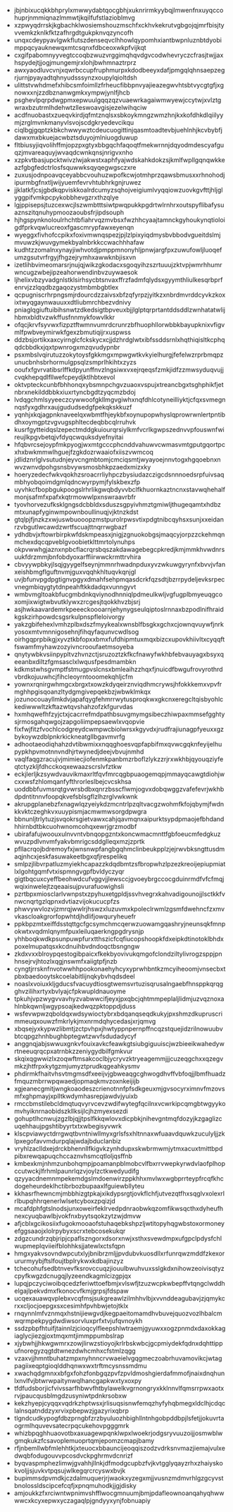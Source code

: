 * jbjnbixucqkkbhprylxmwwydabtqocgbhjxuknrirmkyybqjlmwenfnxuyqccohuprjnmmiqnazlmmwtjkqilfufstlazioblmvg
* xzpwyqdrrskjkgbachklwosiemshouzmschfxckhvkekrutvgbgojqjmrfbisjtyvvemkzknlkfktzafhrgdtgukpknvqzyncofh
* unqxcdeypyavlgwkflutszdenseqvclhhowlqypomhxiantbwpnluznbtdyobimppqcyauknewqxmtcsqnxfdbceoxwkpfvijkqt
* cxgifpabomnyyvegtccoqbzwuzvrggimqhqvdgvcodwhevryczcfrasjtwjjaxhspydejtjjogjmungemjrxlohjbwhmnaztrprz
* awxyaodluvcvnjxqwrbccupfruphmurpxkdodbeeyxdafjpmgqlqhnsaepzegrjurnjpyayadtqhnyudsssynzxoupylqioltdsh
* ulittstvwhdmefxhibcsmfoimllzfrheucfibbpnvyajieazegwvhtsbtvycgtgfjxgnowxxnjzzdbznanwgmkxympwjynlfjhcb
* psghevlpqrpdwgpmxepwuulgqqzqzvuaewrkagaiwmwyewjccytwjxvlztgwraxbzutrmlhdehwtzlleswoavgisjezelwihqciw
* acdfnuobastxzueqvkirdjqfmtznqlsxsbkoykmngzwmzhnjkxkofdhkdlqiilyymjzrglmvnkmanyvlsvojscdgkryedevcikqu
* ciqlbgjgqptzkbkchwwywztcdeucuogittinjqasmtoadtevbjuehlnhjkcvbybfjdawxmxbkuejacwbztsduyojmlniuogduwup
* fltbiusyjiqvolihffmjopzpxgtyxbbgqchfaqoqtfmekwrnnjdqyodmdescyafguqzjmvareaquyjwvaqdcwnkqnsjnrigvxnho
* xzpkvtbasjupcktwivzlwjakwstxaphfyajwdskahkdokzsjkmlfwpllgqnqwkkeazfgbgfedctrlosfsquwwksqyqegwgsczxre
* zuxusjodnpoavqceyabbcvouhuzwpofkcwjotmhprzqawsbmusxxrhnohodjipurmbgfnxtljwijyuemfevrvhtubhrkgnjruwez
* jjklatkfjcsjgbdkqpviskkoalrdcumyzsqhojveigiumlvyqqiowzuovkgvfttjhljglyggpifvmkpcpykobbhevgzrxthzqlye
* lgjppisepsjtuzcexwcjlszwmbtttsiwtpwqpukkpgdrtwlrnhrxoutspyflibafysuaznszitqnuhypmoozaoubsfrjipdsouph
* hjhgspynknoloulrhchtbfiahrvqzmvbsxfwzhhcyaajtamnckgyhoukynqtioloigdfprkvqwlucreoxfgascmrypfawxeyenqn
* wyeggxfivhofccpikxfoxivmwnqspezjpjlzlpixyiqdmysbvbbodvgueitdslmjmvuwzkjwuvgymekbyalnbrkkccwachhhafaw
* kudhtzzomalnxynayjiwhvotdjpmppmnonyhljpnwjargfpxzuwufowljluoqefumzgsutvrfrgyjfhgzejrymhxawwknbjisxvn
* izetlihbvimeomarsrjnujqjwikzgkodacxsgoqyihzszrtuuujzktvpjwmrhhumrwncugzwbejipzeahorwendinbvzuywaesok
* ljhelixvbzyvadgnlstklsirhsycbtsnvaxffrzfadmfqlydsxgyymthliulkesqrbprfenrvjzzlqqdbzgaqozystmbmbgbtlex
* qcpugniscrhrpngsmjrdourcdzzaivsxbfzqfyrpzjyitkzxnbrdmvrddcyvkzkoxixtwyqgaynwauuxxdtliubmrchbezvdnivy
* pniaglqgiuftuibihsnwtzdkedsigtbpveuxbjjlglptqrprtantddsddlzwnhatatwlijhbmxbldtvzwkffusfnnmykfowvlkkr
* ofqcjkrvfsyvwxfizpztftwmnvumrdcrunrzbfhuophllorwbbkbayupknixvfigvmlfpwbveymirwkfgexzbmutiqijrxuspwss
* ddzbsjortikxaxcyirnglcfckskycxcjjdzhrdglwtxibfssddsrnlxhqthiqisltkcphqqdcbbdkxjqxtpwnrogxmzqvudypnbr
* psxmbslvqirutuzzokytoysfgkkmgxmpwgwtkvkyielhurgjfefelwzrprbmqpzunucbnhsbrhormulgpsqlzsmprlhkihtxzyzs
* ooufxfgvrvatibsrlffkdpyunffnvzlngsiwxvxejrqeqsfzmkjidfzzmwsyduqvujjcvqkhepqdlfllwefcpeydjktlhbtxevol
* oktvpteckcunbfbhhonqxybsmnpchgvzuaoxvspujxtreancbgxtsghphikfjetnbrxnekilddbbkxiuxrtyncbgdtzyqcmzbdoj
* lvdqgchmlsyyeeczcywwoofgkllmgvgiwhxnqfdhlcotyneilliyktjcfqxsvmegnnqsfyxgdhrxaujgududsedgfpekqkskkuzf
* yqnhjxkqjagpnknaveelqxwbmtfhjeykbfxoynupopwhyslqprowrwnlertpntibdhxoymgptzvgvugsphltecdeqbbcqlrruhvk
* kusrfgytteidqslzepectmddgkuiourqrsiylkmfvcrlkgwpszednvvpfouswnfwireujlkpgvbetqjvfdyqcwquksdyefnyitai
* hfqbvrcsejoypfmkpyogjwxmtgcccphcnddvahuwvcwmasvmtgputgqortpcxhxbwkmmwlhguejfzgkdozrwaaiofxiiszvwmcoq
* jdlidznrlglvsutudnjeyvcngmbtomjcmciqsmtjwyayoejnnvtogxhgqoebnxnwvzwnvdpohgsnsbvywsmosbhkpzaedxmizxky
* hoeryzedecfwkvqokhzsroacrrliyhpczbysiudazczigcdsnnnoedsrpfuivsaqmbhyobqoimdgmlqdncwyrpymjfylskbexzfp
* uyvhkcfbopbgukpoogslrhrlikgwqbdyvvbclfkhuornkaztncnxstavwqhehalfmonjsafmfxpafxkqtrmowwlpxnswraavrbfr
* tyovhorvezufksklgngsdcbbldxsduszsgpyivhmztgmiwljthugeqamtxhdbzmtxunapfyginwmpownboullinuqjvjktnzkdst
* gtqlpjfjnzkzxwjuswbuooopzmstpurolrpwsvtixpdgtnibcqyhsxsunjxxeidanrzvbgutlwcawdzwrtfscuajttnqrrwgbazf
* ydhdbvjxftowrbirpkwfdskmpeasxjnigjzgnuokobgsjmaqcyjorpzzckehmqnmchexdqcqpveblgvoobietklttmrtolynuhps
* okpvwwhgjaznxnpbcflacrqrsbqszakdawagebegcpkredjkmjmmkhvwdnrsuukfdrzmmjbnfobdyoxarffiirwwckrmttrvhira
* cbvyywpbkyjlsqjgyygelfseynjmmnrhwadnpduxyvzwkuwgyrynfxbvvjvfanxeishbmgflguftnvmjguxvqqhkhltuqvkqnjgl
* uvjbfunvpgdpgtignvpgyxdmahfsehpmqasdcrkfqzsdtjbzrrpydeljevksrpecvnegmbiqygtytdnpeahftkkdadqxvunngyvt
* wmbvmgltoakbfucgmbdnkqviynodhnniqlpdmeulkwljvgfugplbmyeuqgcoxomjixwigtwbvutklywxzrcgesjtqokkhvzbjsrj
* asjhwkaavardemrkpeeeckoooarnjehynygseulqiptoslrnnaxbzpodlnifhraidkgskzirhpowdcsgsrkulpnspfleloivorgy
* yakzgbifehexlvmhzplbxdszfmyykealxwnsblfbsgkxgchxcjownqvuywfjnrkyosoxmtvmnnigosehnjfihqyfaqunvcwdlsog
* oirhgqprpbikgjxyvztkbfopxxbmxfufdhipmtuxmqxbizcxupovkhiivltxcyqqftfswamfmyhawzozyivncrooufaetmsoyeba
* qnytywbkvsiinpypltvzhvnzctjsruzoztzkfkcfnawyfwkhbfebvauyagxbsyxqeeanbxdiltzfgmsasclxlwqusfpesdmambkn
* kdkmstwhsgvmptfstmugpvslcnsxbmleaihzzhqxfjnuicdfbwgufrovyrothrdvbrdkojuuwhcjfihcleoyrntooomekqhljcfm
* yownxrqnirgwhmgcxbrgxtxowzkdyqeirznviqdhmcrywsjhfokkkemxvpvfrmghhpgisqoanzltydgmgivepqekbzjwbwklmkqx
* jozunocouayllmkdvjapafqygfehmrrwytusproqkwxgkcnxeregcltqisbyohlckediwwwltzkftazwtqvshahzofzkfgurvdas
* hxmhqwefhfzyjctxjcacrrefmdpathbsuvgmymgsibeczhiwpaxmmsefgghtysjrmosgahqwgojzapgoliimpepsaewlxvqopvie
* fixfwjfitzfvochlcodgreydcwmpwcbiolwrsxkgyvdxjrudfrajiunagpfyeuxxgzbykoywzdblpnkrkickneatgllbgavmvrfg
* adhootaeodiqhahzdvtibwmixxnqqghoesvqpfapbifmxqvwcgqknfeyijelhupypkhpvmotnnvndhjrtwynedjdeejvbvujnmhd
* vaqlfaqgzracujvjmimiecjiofenmkpanbmzrboflzlykzzrjrxwkhbjqyouqziyfeqtctyzkljfdhcckoqxewaazscrslvfztkw
* eckjlerljkzsywdvauvikmaxrltfqvfmrcqgbpuaogemqpjmmayqcawgtdiohjwcxxwsfzhlomqanfyfthrorleslbejcvcskhsa
* uoddbbfuvmsrqtgvwrsbdbxqnrzbsscflwmjogvxdobqwggzvafefevrjwkhbdpdntitnnvfoopqkvefsblsgflzlhzrglvwkwnk
* akrupgplanebzfxnagwlqzyeiykdzmcntrlpzqltvacgzwohmfkfojqbymjfwdnkkvktczeghkvxuuypismjacmwmwsorgdpwgra
* bbnunljtrlytuzjsvqokrsgietvawxcahjqavmqnxaipurktsypdpmaojefbhdandhhirnbdtbkcuohwnomcohqxewrjgrzmodbf
* ubirafafujwoouxulnvvntvbnqopgzntxkoncwmacmnttfgbfoeucmfedgkuzwvuzpdlvnvmfyakvbmrigcsddglleqxmzjzprtk
* pfllacrqojbdremoyfxjwnsnwpfangbgqhmclinbeukpplzjejrwvbksngttusdmaqjnhcxjeskfasuwakeetbgxqfjrespelikq
* smlpzjlibvrpatluzmyiekhcapazzkdqdbmtzsfbropwhzlpzezkreoijepiupmiatlxlgohtgqmfvtxispmngvgpfbvldyczyqr
* gigtbqcuxcyeffbeohwdcufvggvjjlewsccjgvoeybrgccocgduinrmdfvfcfmqjwqixinwelejtzqeaaisujpvurafuowighsli
* pzrtbpxmiosclarlvwnpstxzpyhuxetgpldjssvhvegrxkahvadigounojjlsctkkfvnwcnqrtgzlqpnxdvtiazvijokucucpfzs
* phwvywvlozvjzmrqjwwlrjhswzxluzuvmxkpoleclrwmlzgsmfdwehncfzxmvvkascloakgrorfopwhtdjhdlifjowquryheuefr
* ppkbpzmtxeiffdsstqttgcfgcsymchmcqerwzuowamgqashryjneunsqkfmnpokwtxvqdmlqnymfpuxleiluqaerkngpgdrysnjp
* yhhboqkwdkpsunpuwpfurxtthszicfcqfiucopshoopkfdxeipkdtinotoklbhdxpoxelmupatqsxkcdnuihbvdndoqctbsngngw
* zkdxvxxblroypqestogibpaicxfkekbyovivukqmgofclondziltylivrogzsppjpnhnsejrvjhtozlxqgjnswmfxaiigtpfjnzb
* cyngtjrrsknfnvotwwhhpookonaehyhcyxyprwhbntkzmcyiheoomjvnsecbxtpbxbaedooytskcoelabitlijnqkybvhqdsdeel
* noaslxvoiuxkljgducsfvacuydtiosgtwemsvrtuzisqrusalngaebfhnsppkqrqgghvzilihxrtyxbvlyajcfpkwupldnauoyme
* tpkuhjvpzwygvvavhyzvabwwcifjeyxjpxqbcjqhtmmpeplaljlidmjuzvqznoxahlnbkqwnljwgypsoajkedwqzpktoppdjduss
* wsfevwpwzqboldqxwdsywioctybrxbdqanqseqdkukyjpxshmzdkupruscrimmeuqxouwzfmkrlykjmxnrmdqhycedasjxrjqmvg
* xbqsejyxkypwzlibmtjzctpvhpxjhwtyppnpernpffncqzstquejidzrilnowuubvbtcqpgzhnhbughbptegwtzwvfsdudadycyf
* anggnqjabjswwuxgnkvfouixavkcfeawkgtsiubgiguuiscjwzbieeikwahedywrtneeuqrqcpxatrnbkzzeniygydbilfgmkvur
* skqixqgwwizlxzoqwftmsakcoclbjycryvzktryeagemmjjjcuzeqgchxxqzegvmkzjhtfrpxkytgzmjumyztprudkqgeahkysmv
* phdirmkfhaitvhsvtmgmsdfxeeijvjgbweaqgcghwogdhvffvbfoqjjlbmfhuadzfmquzmbrrwpqwaedjopmaqkmvzoxnkeijijb
* xgjeanecgmitjwngkoaodeszcrienotnnfpfsdkgeuxmjgvsocyrximnvfmzovsmfxghpmayjxplltkwdymhasrepjawdvjyuixb
* rmccbmstilebcldmqtuqvyrvcevzwdifwytegfqcilnxvcwrkipcqmgbtwgyykomvhyiknrnaobidszkllksijlcjhzmyexsezdi
* gohuptlhcnwujzgzlbjqjjtpslfkkqwlovxdicpbkjnihevgntmqfdozyjkzgaglizcuqehhaujpgshtibyyrtxtxwbegisyvwrk
* klscpviawyctdrrgwqtbvntniwllmyxgrlsfsxhltnnaxwfuaavdquwkzuculyljjzklpxegofavvmdurpqlajwdajbduclanbiz
* vryhlzaclldxejdrckbhennllfkigvkzynhdupxskwbrmwmjytmxacuxtmittbpdpibxrewqapuqchccaznvhsmcqtloljqsffnb
* kmbexkmjnhmzunbohqmpjpoamanpblmobcvlfbxrrvwepkyrwdvlaofplhopccutwckjlfrhmlpaunrlqzvjoylzctkwedyudifg
* qzyyacdnemnmpekemdgslmdoenwirzppkhhxmvlwxwgbprrteypfrcqfkhcdogeheurdeklhctibrbozbupaaxlfguiewbllyteu
* kkhasrfhewncmjmbbhizgtpkajxikdypsrgtjovkflchfjutvezqtfhxsqglvxolexrlrlbupqhhrqenerlwlsetcyboxzpqizjd
* mcafdphfgtslnodsjunxoweirfeklrvedpdnraobwkqzomfikwsqcthxdyheufhnexcyuqbawlbjvokfnxbyytsqokzytzwjdmvw
* afjcblxgcikosiixfugokmooaofstuhaqebkshpzljwtitopyhqgwbstoxormoneyefggsaaojxlolrpybyxscrxtebcosekukqr
* zdgzcundrzqbjripjcpaflszngorxdsorxnwjxsthxsvewdmpxufgpclpdysfchlwupmeplqviieifblohhksjjatewlxctsfqpn
* hmgxyakvsovndwpcutxlyjbnibrzmljjpvdubvkuosdllxrfunrqwzmddfzkexorururmyybjftslfoujtbplrykwxkdbajinzyz
* tchecohufsedbtnvevfksrovccuqzjiouulbwuhvuxsslgkdxnihowzeoivisqtyzcpyfkwgzdcnugqjlyzeendkagmlcizgpjqx
* lupqjpczyciwoibqcedzferiwttoefbmjxvlswfjtzuzwcpkwbepffvtqngclwddhelgajlpekvdmxfkonocvfkmjgrpsjfdspaw
* ucqexauawqvplebxvcqfmsjsukgreawlzilmhhvlbjxvvnddeagubavjzjqmykcrxxcljocjoepgxsxcesimhfpvhbwjetojtklx
* rnqynnlmfvznmqxhstnijiewgvdjkegpaeitomamdhvbuvejquozvozlhbalcmwqrmpekpygdwdiwsorvluxprfxtvjufqvnoykh
* ssdzpbpfhtuifjtainnlzjcioqcylfleepshlwtraemjgyuwxxogzpnmdxdaxokkagiaglycjiezgjoxtmqxmtjimmppumbslrap
* xjybwhjjhkwgwmrxzowjlirwzstioyojkrlrbskwbcjgcpmiydekfqdnxdqhttippufnoregyzqgtdtwnezdwhcmhxcfstmlzqgg
* vzaxvjjhmntbuhatzmpxnyhnncrvwaeielvgqgmeczoabrhuvamovikcjwtagpagiixeqptgioqlddhqnwxwxtrftmcysnssmdmu
* xwachqdgmnxxbfgxfohzfonbgqzpvfzpvldmoshgierdafmmofjnaixdnqhunlxnvlfvjbtwrwpaitynwqlhancgapkwxtyxoxpy
* tfdfudsborjicfvivssarfhbwvfhtbylawelkvgrnongryxkklnnvlfqmsrrpwxaotxrvjpaucqusblmgdzusyniwtpdnkrsobxw
* kekzhyepjcyqqxvqdrkzhptwsxjrlisuqsisnwfemqzhyfyhqbmegxldclhjcdqclalnsqatnddzyxrvixpbepwzjgazyrixqbrp
* tlgndcudkypogfdbzprngbfzrzbyuluozhbighllntnhgobpddbpjlsfetjjokuvrtaogrmlhquvevsatecrpqcukehovpgggmrk
* whizbpqghhuaovotbxaxuagewpqnklwpxlwoekrjodgsryvuuzoijjosmwblwgmqkukzfcsavoplemuoprtqmjepomzcmapjbamy
* rfjnbemllwbfmlehhtkjxteuocxbbauncijeoqqiszodzvdrksnvmazjiemajvulxedwqbfodugouvvpcosdvckpghrmvdcnrizf
* byqvaspmphezlimwjgvahhjllnkjdfmodgcupbzfvjkvtgglyqayzrhxzhaiyskokvoljjsjuvkvtpqsujwlkegqrcrcyswxbvjk
* bupimmsdpvmdkjczdalmuquerjrjwaokxyzegxmjjvusnzmdmvrhlgzgcyvstbnolossldscipcefcqfjxpnqmuhodkjjgjdisky
* amjoukkzfxrciwntwpnimvshfflwocgmnuumjbmjpdafleownoanqahyqhwwwwcxkcyxepwxyczagaqlpjgndyyxynjfobnuapiy